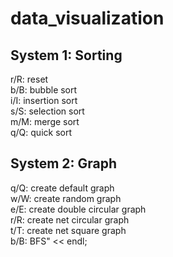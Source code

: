 # data_visualization <br />

## System 1: Sorting <br />
r/R: reset <br />
b/B: bubble sort <br />
i/I: insertion sort <br />
s/S: selection sort <br />
m/M: merge sort <br />
q/Q: quick sort <br />

## System 2: Graph <br />
q/Q: create default graph <br />
w/W: create random graph <br />
e/E: create double circular graph <br />
r/R: create net circular graph <br />
t/T: create net square graph <br />
b/B: BFS" << endl;
